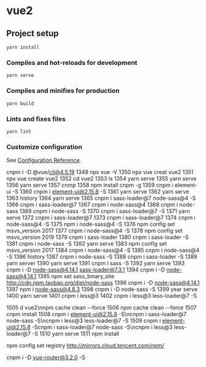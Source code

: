 # vue2

## Project setup
```
yarn install
```

### Compiles and hot-reloads for development
```
yarn serve
```

### Compiles and minifies for production
```
yarn build
```

### Lints and fixes files
```
yarn lint
```

### Customize configuration
See [Configuration Reference](https://cli.vuejs.org/config/).



cnpm i -D @vue/cli@4.5.19
 1349  npx vue -V
 1350  npx vue creat vue2
 1351  npx vue create vue2
 1352  cd vue2
 1353  ls
 1354  yarn serve
 1355  yarn serve
 1356  yarn serve
 1357  cnmp
 1358  npm install cnpm -g
 1359  cnpm i element-ui -S
 1360  cnpm i element-ui@2.15.8 -S
 1361  yarn serve
 1362  yarn serve
 1363  history
 1364  yarn serve
 1365  cnpm i sass-loader@7 node-sass@4 -S
 1366  cnpm i sass-loader@7
 1367  cnpm i node-sass@4
 1368  cnpm i node-sass
 1369  cnpm i node-sass -S
 1370  cnpm i sass-loader@7 -S
 1371  yarn serve
 1372  cnpm i sass-loader@7
 1373  cnpm i sass-loader@7
 1374  cnpm i node-sass@4 -S
 1375  npm i node-sass@4 -S
 1376  npm config set msvs_version 2017
 1377  cnpm i node-sass@4 -S
 1378  npm config set msvs_version 2019
 1379  cnpm i sass-loader
 1380  cnpm i sass-loader -S
 1381  cnpm i node-sass -S
 1382  yarn serve
 1383  npm config set msvs_version 2017
 1384  cnpm i node-sass@4 -S
 1385  cnpm i node-sass@4 -S
 1386  history
 1387  cnpm i node-sass -S
 1388  cnpm i sass-loader -S
 1389  yarn server
 1390  yarn serve
 1391  cnpm i sass -S
 1392  yarn serve
 1393  cnpm i -D node-sass@4.14.1 sass-loader@7.3.1
 1394  cnpm i -D node-sass@4.14.1
 1395  npm set sass_binary_site http://cdn.npm.taobao.org/dist/node-sass
 1396  cnpm i -D node-sass@4.14.1
 1397  npm i node-sass@4.8.3
 1398  cnpm i -D node-sass -S
 1399  year serve
 1400  yarn serve
 1401  cnpm i less@3
 1402  cnpm i less@3 less-loader@7 -S



  1505  d vue2\nnpm cache clean --force
 1506  npm cache clean --force
 1507  cnpm install
 1508  cnpm i element-ui@2.15.8 -S\ncnpm i sass-loader@7 node-sass -S\ncnpm i less@3 less-loader@7 -S
 1509  cnpm i element-ui@2.15.8 -Scnpm i sass-loader@7 node-sass -S\ncnpm i less@3 less-loader@7 -S
 1510  yarn serve
 1511  npm install

 npm config set registry http://mirrors.cloud.tencent.com/npm/


 cnpm i -D vue-router@3.2.0 -S